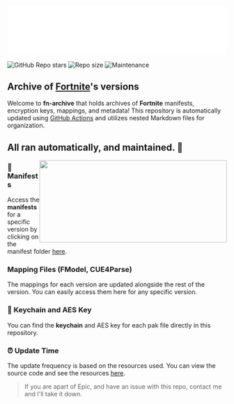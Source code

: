 ![](/.github/source/readme-content/name.svg)

![GitHub Repo stars](https://img.shields.io/github/stars/Tectors/fn-archive?style=for-the-badge&logo=&color=blue)
![Repo size](https://img.shields.io/github/repo-size/Tectors/fn-archive?label=total%20size&style=for-the-badge&logo=&color=blue&logoColor=blue)
![Maintenance](https://img.shields.io/maintenance/yes/2025?style=for-the-badge&logo=&color=blue)

## Archive of [Fortnite](https://www.epicgames.com/fortnite/en-US/home)'s versions

Welcome to **fn-archive** that holds archives of **Fortnite** manifests, encryption keys, mappings, and metadata! This repository is automatically updated using [GitHub Actions](https://docs.github.com/en/actions) and utilizes nested Markdown files for organization.

## All ran automatically, and maintained. 🔧

<a href="https://github.com/Tectors/fn-archive/blob/master/builds/33.11.md">
  <img align="right" width="430" height="189" src="https://github.com/Tectors/fn-archive/blob/master/.github/source/dependents/gen.33.11.svg">
</a>

### 📜 Manifests
Access the **manifests** for a specific version by clicking on the manifest folder [here](https://github.com/Tectors/fn-archive/builds/master/manifests).

### Mapping Files (FModel, CUE4Parse)
The mappings for each version are updated alongside the rest of the version. You can easily access them here for any specific version.

### 🔑 Keychain and AES Key
You can find the **keychain** and AES key for each pak file directly in this repository.

### ⏰ Update Time
The update frequency is based on the resources used. You can view the source code and see the resources [here](https://github.com/Tectors/fn-archive/builds/master/.github/source/python-application).

> If you are apart of Epic, and have an issue with this repo, contact me and I'll take it down.
